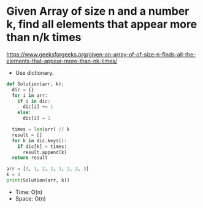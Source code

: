 # Given Array of size n and a number k, find all elements that appear more than n/k times

https://www.geeksforgeeks.org/given-an-array-of-of-size-n-finds-all-the-elements-that-appear-more-than-nk-times/

* Use dictionary.
  
```python
def Solution(arr, k):
  dic = {}
  for i in arr:
    if i in dic:
      dic[i] += 1
    else:
      dic[i] = 1

  times = len(arr) // k
  result = []
  for k in dic.keys():
    if dic[k] > times:
      result.append(k)
  return result

arr = [3, 1, 2, 2, 1, 2, 3, 3]
k = 4
print(Solution(arr, k))
```

* Time: O(n)
* Space: O(n)
